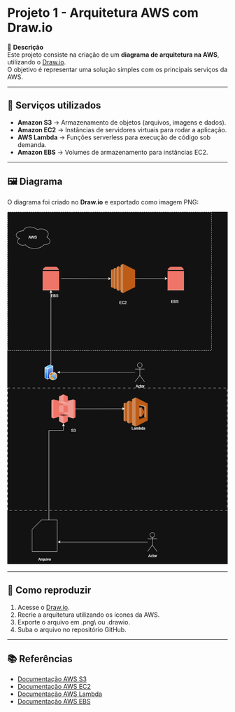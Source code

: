 # Projeto 1 - Arquitetura AWS com Draw.io

📌 **Descrição**  
Este projeto consiste na criação de um **diagrama de arquitetura na AWS**, utilizando o [Draw.io](https://www.drawio.com/).  
O objetivo é representar uma solução simples com os principais serviços da AWS.

---

## 🔧 Serviços utilizados

- **Amazon S3** → Armazenamento de objetos (arquivos, imagens e dados).  
- **Amazon EC2** → Instâncias de servidores virtuais para rodar a aplicação.  
- **AWS Lambda** → Funções serverless para execução de código sob demanda.  
- **Amazon EBS** → Volumes de armazenamento para instâncias EC2.  

---

## 🖼️ Diagrama
O diagrama foi criado no **Draw.io** e exportado como imagem PNG:

![Diagrama do Projeto](Projeto1.drawio.png)

---

## 🚀 Como reproduzir

1. Acesse o [Draw.io](https://www.drawio.com/).  
2. Recrie a arquitetura utilizando os ícones da AWS.  
3. Exporte o arquivo em \.png\ ou \.drawio\.  
4. Suba o arquivo no repositório GitHub.  

---

## 📚 Referências
- [Documentação AWS S3](https://docs.aws.amazon.com/s3/)  
- [Documentação AWS EC2](https://docs.aws.amazon.com/ec2/)  
- [Documentação AWS Lambda](https://docs.aws.amazon.com/lambda/)  
- [Documentação AWS EBS](https://docs.aws.amazon.com/ebs/)  

